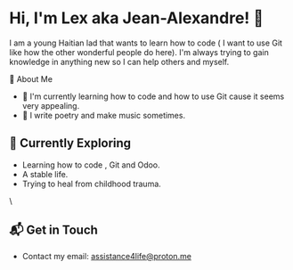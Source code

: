 # Hi, I'm Lex aka Jean-Alexandre! 👋

I am a young Haitian lad that wants to learn how to code ( I want to use Git like how the other wonderful people do here). I'm always trying to gain knowledge in anything new so I can help others and myself. 

<div img=(https://tenor.com/view/keai-cute-gif-13201974045211134059)


## 🚀 About Me

- 🔭 I'm currently learning how to code and how to use Git cause it seems very appealing.
- 📝 I write poetry and make music sometimes.




## 🌱 Currently Exploring

  - Learning how to code , Git and Odoo.
  - A stable life.
  - Trying to heal from childhood trauma.
 
\

## 📬 Get in Touch

- Contact my email: assistance4life@proton.me





<!--

- 🔭 I’m currently working on nothing yet ...
- 🌱 I’m currently learning cybersecurity , Git and coding <em>in general<\em> ...
- 👯 I’m looking to collaborate on anything ...
- 🤔 I’m looking for help with anything tbh ...
- 💬 Ask me about anything you'd like to ask . ...
- 📫 How to reach me: assistance4life@proton.me ...
- 😄 Pronouns: he/him...
- ⚡ Fun fact: I'm an INFJ 6w5 ...
